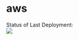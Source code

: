 # aws
Status of Last Deployment:<br>
<img src="https://github.com/vasylkulyev/aws/workflows/CI-CD-Pipeline-to-AWS/badge.svg?branch=master"><br>
